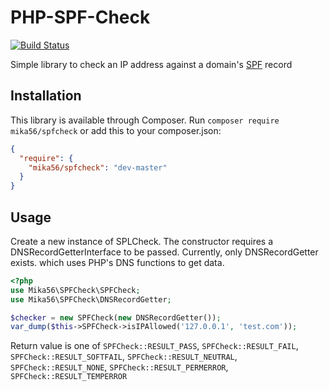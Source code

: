 # PHP-SPF-Check
[![Build Status](https://travis-ci.org/Mika56/PHP-SPF-Check.svg?branch=master)](https://travis-ci.org/Mika56/PHP-SPF-Check)

Simple library to check an IP address against a domain's [SPF](http://www.openspf.org/) record

## Installation
This library is available through Composer.
Run `composer require mika56/spfcheck` or add this to your composer.json:
```json
{
  "require": {
    "mika56/spfcheck": "dev-master"
  }
}
```

## Usage
Create a new instance of SPLCheck. The constructor requires a DNSRecordGetterInterface to be passed. Currently, only DNSRecordGetter exists. which uses PHP's DNS functions to get data.
```php
<?php
use Mika56\SPFCheck\SPFCheck;
use Mika56\SPFCheck\DNSRecordGetter;

$checker = new SPFCheck(new DNSRecordGetter());
var_dump($this->SPFCheck->isIPAllowed('127.0.0.1', 'test.com'));
```

Return value is one of `SPFCheck::RESULT_PASS`, `SPFCheck::RESULT_FAIL`, `SPFCheck::RESULT_SOFTFAIL`, `SPFCheck::RESULT_NEUTRAL`, `SPFCheck::RESULT_NONE`, `SPFCheck::RESULT_PERMERROR`, `SPFCheck::RESULT_TEMPERROR`
